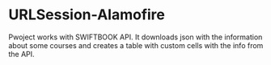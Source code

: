 # URLSession-Alamofire
Pwoject works with SWIFTBOOK API. It downloads json with the information about some courses and creates a table with custom cells with the info from the API.
